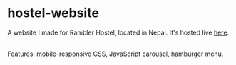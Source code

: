 # hostel-website
A website I made for Rambler Hostel, located in Nepal. It's hosted live [here](https://hostel-website-lci.pages.dev/). <br/><br/>

Features: mobile-responsive CSS, JavaScript carousel, hamburger menu.
